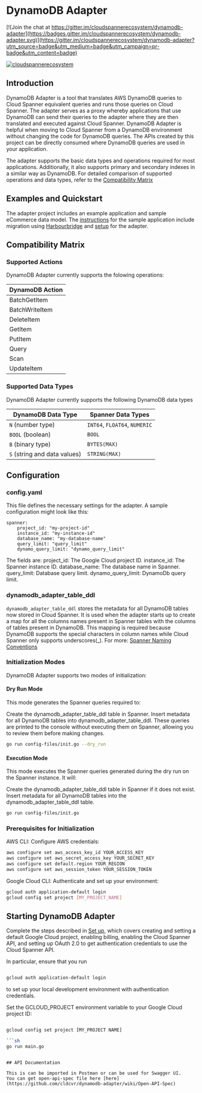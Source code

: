 # DynamoDB Adapter

[![Join the chat at
https://gitter.im/cloudspannerecosystem/dynamodb-adapter](https://badges.gitter.im/cloudspannerecosystem/dynamodb-adapter.svg)](https://gitter.im/cloudspannerecosystem/dynamodb-adapter?utm_source=badge&utm_medium=badge&utm_campaign=pr-badge&utm_content=badge)

[![cloudspannerecosystem](https://circleci.com/gh/cloudspannerecosystem/dynamodb-adapter.svg?style=svg)](https://circleci.com/gh/cloudspannerecosystem/dynamodb-adapter)

## Introduction

DynamoDB Adapter is a tool that translates AWS DynamoDB queries to Cloud
Spanner equivalent queries and runs those queries on Cloud Spanner. The
adapter serves as a proxy whereby applications that use DynamoDB can send their
queries to the adapter where they are then translated and executed against
Cloud Spanner. DynamoDB Adapter is helpful when moving to Cloud Spanner from
a DynamoDB environment without changing the code for DynamoDB queries. The APIs
created by this project can be directly consumed where DynamoDB queries are
used in your application.

The adapter supports the basic data types and operations required for most
applications.  Additionally, it also supports primary and secondary indexes in
a similar way as DynamoDB. For detailed comparison of supported operations and
data types, refer to the [Compatibility Matrix](#compatibility_matrix)

## Examples and Quickstart

The adapter project includes an example application and sample eCommerce
data model. The [instructions](./examples/README.md) for the sample
application include migration using [Harbourbridge](https://github.com/cloudspannerecosystem/harbourbridge)
and [setup](./examples/README.md#initialize_the_adapter_configuration) for
the adapter.

## Compatibility Matrix

### Supported Actions

DynamoDB Adapter currently supports the folowing operations:

| DynamoDB Action |
|----------------|
| BatchGetItem |
| BatchWriteItem |
| DeleteItem |
| GetItem |
| PutItem |
| Query |
| Scan |
| UpdateItem |

### Supported Data Types

DynamoDB Adapter currently supports the following DynamoDB data types

| DynamoDB Data Type            | Spanner Data Types |
| ------------------------------| ------------------ |
| `N` (number type)             | `INT64`, `FLOAT64`, `NUMERIC` |
| `BOOL` (boolean)              | `BOOL` |
| `B` (binary type)             | `BYTES(MAX)` |
| `S` (string and data values)  | `STRING(MAX)` |

## Configuration

### config.yaml
This file defines the necessary settings for the adapter. A sample configuration might look like this:


    spanner:
        project_id: "my-project-id"
        instance_id: "my-instance-id"
        database_name: "my-database-name"
        query_limit: "query_limit"
        dynamo_query_limit: "dynamo_query_limit"

The fields are:
project_id: The Google Cloud project ID.
instance_id: The Spanner instance ID.
database_name: The database name in Spanner.
query_limit: Database query limit.
dynamo_query_limit: DynamoDb query limit.

### dynamodb_adapter_table_ddl

`dynamodb_adapter_table_ddl` stores the metadata for all DynamoDB tables now
stored in Cloud Spanner. It is used when the adapter starts up to create a map
for all the columns names present in Spanner tables with the columns of tables
present in DynamoDB. This mapping is required because DynamoDB supports the
special characters in column names while Cloud Spanner only supports
underscores(_). For more: [Spanner Naming Conventions](https://cloud.google.com/spanner/docs/data-definition-language#naming_conventions)

### Initialization Modes
DynamoDB Adapter supports two modes of initialization:

#### Dry Run Mode
This mode generates the Spanner queries required to:

Create the dynamodb_adapter_table_ddl table in Spanner.
Insert metadata for all DynamoDB tables into dynamodb_adapter_table_ddl.
These queries are printed to the console without executing them on Spanner, allowing you to review them before making changes.

```sh
go run config-files/init.go --dry_run
```

#### Execution Mode
This mode executes the Spanner queries generated during the dry run on the Spanner instance. It will:

Create the dynamodb_adapter_table_ddl table in Spanner if it does not exist.
Insert metadata for all DynamoDB tables into the dynamodb_adapter_table_ddl table.

```sh
go run config-files/init.go
```

### Prerequisites for Initialization
AWS CLI:
Configure AWS credentials:
```sh
aws configure set aws_access_key_id YOUR_ACCESS_KEY
aws configure set aws_secret_access_key YOUR_SECRET_KEY
aws configure set default.region YOUR_REGION
aws configure set aws_session_token YOUR_SESSION_TOKEN
```
Google Cloud CLI:
Authenticate and set up your environment:
```sh
gcloud auth application-default login
gcloud config set project [MY_PROJECT_NAME]
```

## Starting DynamoDB Adapter

Complete the steps described in
[Set up](https://cloud.google.com/spanner/docs/getting-started/set-up), which
covers creating and setting a default Google Cloud project, enabling billing,
enabling the Cloud Spanner API, and setting up OAuth 2.0 to get authentication
credentials to use the Cloud Spanner API.

In particular, ensure that you run

```sh

gcloud auth application-default login

```

to set up your local development environment with authentication credentials.

Set the GCLOUD_PROJECT environment variable to your Google Cloud project ID:

```sh

gcloud config set project [MY_PROJECT NAME]

```sh
go run main.go
```



```

## API Documentation

This is can be imported in Postman or can be used for Swagger UI.
You can get open-api-spec file here [here](https://github.com/cldcvr/dynamodb-adapter/wiki/Open-API-Spec)